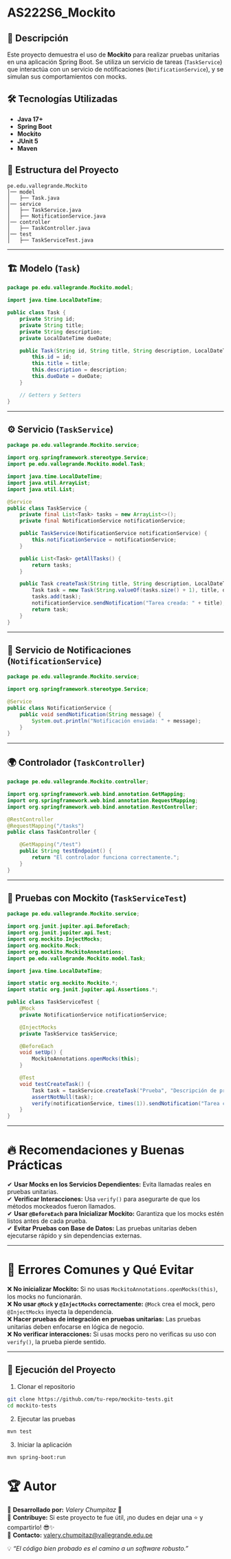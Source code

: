 # AS222S6_Mockito

## 📌 Descripción
Este proyecto demuestra el uso de **Mockito** para realizar pruebas unitarias en una aplicación Spring Boot. Se utiliza un servicio de tareas (`TaskService`) que interactúa con un servicio de notificaciones (`NotificationService`), y se simulan sus comportamientos con mocks.

## 🛠 Tecnologías Utilizadas
- **Java 17+**
- **Spring Boot**
- **Mockito**
- **JUnit 5**
- **Maven**

## 📂 Estructura del Proyecto
```
pe.edu.vallegrande.Mockito
│── model
│   ├── Task.java
│── service
│   ├── TaskService.java
│   ├── NotificationService.java
│── controller
│   ├── TaskController.java
│── test
│   ├── TaskServiceTest.java
```

---

## 🏗 Modelo (`Task`)
```java
package pe.edu.vallegrande.Mockito.model;

import java.time.LocalDateTime;

public class Task {
    private String id;
    private String title;
    private String description;
    private LocalDateTime dueDate;

    public Task(String id, String title, String description, LocalDateTime dueDate) {
        this.id = id;
        this.title = title;
        this.description = description;
        this.dueDate = dueDate;
    }

    // Getters y Setters
}
```

---

## ⚙️ Servicio (`TaskService`)
```java
package pe.edu.vallegrande.Mockito.service;

import org.springframework.stereotype.Service;
import pe.edu.vallegrande.Mockito.model.Task;

import java.time.LocalDateTime;
import java.util.ArrayList;
import java.util.List;

@Service
public class TaskService {
    private final List<Task> tasks = new ArrayList<>();
    private final NotificationService notificationService;

    public TaskService(NotificationService notificationService) {
        this.notificationService = notificationService;
    }

    public List<Task> getAllTasks() {
        return tasks;
    }

    public Task createTask(String title, String description, LocalDateTime dueDate) {
        Task task = new Task(String.valueOf(tasks.size() + 1), title, description, dueDate);
        tasks.add(task);
        notificationService.sendNotification("Tarea creada: " + title);
        return task;
    }
}
```

---

## 📩 Servicio de Notificaciones (`NotificationService`)
```java
package pe.edu.vallegrande.Mockito.service;

import org.springframework.stereotype.Service;

@Service
public class NotificationService {
    public void sendNotification(String message) {
        System.out.println("Notificación enviada: " + message);
    }
}
```

---

## 🌍 Controlador (`TaskController`)
```java
package pe.edu.vallegrande.Mockito.controller;

import org.springframework.web.bind.annotation.GetMapping;
import org.springframework.web.bind.annotation.RequestMapping;
import org.springframework.web.bind.annotation.RestController;

@RestController
@RequestMapping("/tasks")
public class TaskController {

    @GetMapping("/test")
    public String testEndpoint() {
        return "El controlador funciona correctamente.";
    }
}
```

---

## 🧪 Pruebas con Mockito (`TaskServiceTest`)
```java
package pe.edu.vallegrande.Mockito.service;

import org.junit.jupiter.api.BeforeEach;
import org.junit.jupiter.api.Test;
import org.mockito.InjectMocks;
import org.mockito.Mock;
import org.mockito.MockitoAnnotations;
import pe.edu.vallegrande.Mockito.model.Task;

import java.time.LocalDateTime;

import static org.mockito.Mockito.*;
import static org.junit.jupiter.api.Assertions.*;

public class TaskServiceTest {
    @Mock
    private NotificationService notificationService;

    @InjectMocks
    private TaskService taskService;

    @BeforeEach
    void setUp() {
        MockitoAnnotations.openMocks(this);
    }

    @Test
    void testCreateTask() {
        Task task = taskService.createTask("Prueba", "Descripción de prueba", LocalDateTime.now());
        assertNotNull(task);
        verify(notificationService, times(1)).sendNotification("Tarea creada: Prueba");
    }
}
```

---

# 🔥 Recomendaciones y Buenas Prácticas
✔ **Usar Mocks en los Servicios Dependientes:** Evita llamadas reales en pruebas unitarias.  
✔ **Verificar Interacciones:** Usa `verify()` para asegurarte de que los métodos mockeados fueron llamados.  
✔ **Usar `@BeforeEach` para Inicializar Mockito:** Garantiza que los mocks estén listos antes de cada prueba.  
✔ **Evitar Pruebas con Base de Datos:** Las pruebas unitarias deben ejecutarse rápido y sin dependencias externas.  

---

# 🚫 Errores Comunes y Qué Evitar
❌ **No inicializar Mockito:** Si no usas `MockitoAnnotations.openMocks(this)`, los mocks no funcionarán.  
❌ **No usar `@Mock` y `@InjectMocks` correctamente:** `@Mock` crea el mock, pero `@InjectMocks` inyecta la dependencia.  
❌ **Hacer pruebas de integración en pruebas unitarias:** Las pruebas unitarias deben enfocarse en lógica de negocio.  
❌ **No verificar interacciones:** Si usas mocks pero no verificas su uso con `verify()`, la prueba pierde sentido.  

---

## 🚀 Ejecución del Proyecto
1. Clonar el repositorio
```sh
git clone https://github.com/tu-repo/mockito-tests.git
cd mockito-tests
```
2. Ejecutar las pruebas
```sh
mvn test
```
3. Iniciar la aplicación
```sh
mvn spring-boot:run
```

# 🏆 Autor  

📌 **Desarrollado por:** _Valery Chumpitaz_ 🚀  
📌 **Contribuye:** Si este proyecto te fue útil, ¡no dudes en dejar una ⭐ y compartirlo! 😎✨  
📌 **Contacto:** valery.chumpitaz@vallegrande.edu.pe

💡 _“El código bien probado es el camino a un software robusto.”_  
